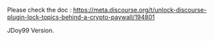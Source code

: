 Please check the doc : https://meta.discourse.org/t/unlock-discourse-plugin-lock-topics-behind-a-crypto-paywall/194801

JDoy99 Version.